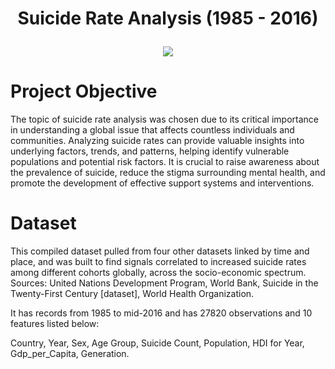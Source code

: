 # <p align = "center"> Suicide Rate Analysis (1985 - 2016) </p>

<p align = "center"> <image src = 'https://github.com/mohan-kartik/Suicide-Case-Analysis/assets/42971268/11964458-f9f5-4002-80f3-99851c89bb87' ></p>


# Project Objective
The topic of suicide rate analysis was chosen due to its critical importance in understanding a global issue that affects countless individuals and communities. 
Analyzing suicide rates can provide valuable insights into underlying factors, trends, and patterns, helping identify vulnerable populations and potential risk factors. 
It is crucial to raise awareness about the prevalence of suicide, reduce the stigma surrounding mental health, and promote the development of effective support systems and interventions.


# Dataset
This compiled dataset pulled from four other datasets linked by time and place, and was built to find signals correlated to increased suicide rates among different cohorts globally, across the socio-economic spectrum.
Sources: United Nations Development Program, World Bank, Suicide in the Twenty-First Century [dataset], World Health Organization.

It has records from 1985 to mid-2016 and has 27820 observations and 10 features listed below:

Country, Year, Sex, Age Group, Suicide Count, Population, HDI for Year, Gdp_per_Capita, Generation.
